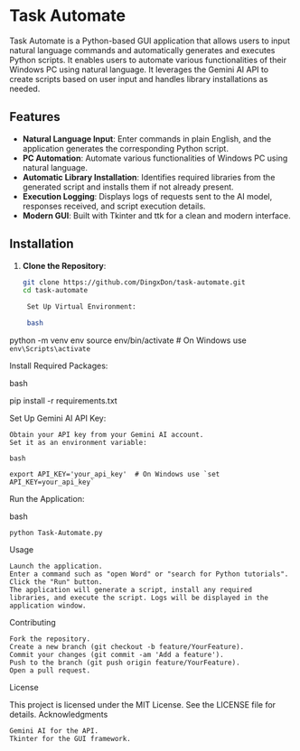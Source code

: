 # Task Automate

Task Automate is a Python-based GUI application that allows users to input natural language commands and automatically generates and executes Python scripts.
It enables users to automate various functionalities of their Windows PC using natural language.
It leverages the Gemini AI API to create scripts based on user input and handles library installations as needed.

## Features

- **Natural Language Input**: Enter commands in plain English, and the application generates the corresponding Python script.
- **PC Automation**: Automate various functionalities of Windows PC using natural language.
- **Automatic Library Installation**: Identifies required libraries from the generated script and installs them if not already present.
- **Execution Logging**: Displays logs of requests sent to the AI model, responses received, and script execution details.
- **Modern GUI**: Built with Tkinter and ttk for a clean and modern interface.

## Installation

1. **Clone the Repository**:
   ```bash
   git clone https://github.com/DingxDon/task-automate.git
   cd task-automate

    Set Up Virtual Environment:

    bash

python -m venv env
source env/bin/activate  # On Windows use `env\Scripts\activate`

Install Required Packages:

bash

pip install -r requirements.txt

Set Up Gemini AI API Key:

    Obtain your API key from your Gemini AI account.
    Set it as an environment variable:

    bash

    export API_KEY='your_api_key'  # On Windows use `set API_KEY=your_api_key`

Run the Application:

bash

    python Task-Automate.py

Usage

    Launch the application.
    Enter a command such as "open Word" or "search for Python tutorials".
    Click the "Run" button.
    The application will generate a script, install any required libraries, and execute the script. Logs will be displayed in the application window.

Contributing

    Fork the repository.
    Create a new branch (git checkout -b feature/YourFeature).
    Commit your changes (git commit -am 'Add a feature').
    Push to the branch (git push origin feature/YourFeature).
    Open a pull request.

License

This project is licensed under the MIT License. See the LICENSE file for details.
Acknowledgments

    Gemini AI for the API.
    Tkinter for the GUI framework.
